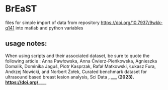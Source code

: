 # BrEaST
files for simple import of data from repository https://doi.org/10.7937/9wkk-q141 into matlab and python variables

## usage notes:
When using scripts and their associated dataset, be sure to quote the following article :
Anna Pawłowska, Anna Ćwierz-Pieńkowska, Agnieszka Domalik, Dominika Jaguś, Piotr Kasprzak, Rafał Matkowski, Łukasz Fura, Andrzej Nowicki, and Norbert Żołek, Curated benchmark dataset for ultrasound based breast lesion analysis, Sci Data __, ___ (2023). https://doi.org/______
